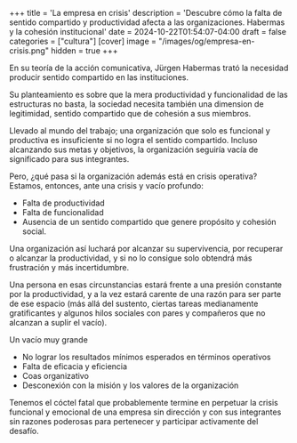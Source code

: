 +++
title = 'La empresa en crisis'
description = 'Descubre cómo la falta de sentido compartido y productividad afecta a las organizaciones. Habermas y la cohesión institucional'
date = 2024-10-22T01:54:07-04:00
draft = false
categories = ["cultura"]
[cover]
image = "/images/og/empresa-en-crisis.png"
hidden = true
+++

En su teoría de la acción comunicativa, Jürgen Habermas trató la necesidad producir sentido compartido en las instituciones.

Su planteamiento es sobre que la mera productividad y funcionalidad de las estructuras no basta, la sociedad necesita también una dimension de legitimidad, sentido compartido que de cohesión a sus miembros.

Llevado al mundo del trabajo; una organización que solo es funcional y productiva es insuficiente si no logra el sentido compartido. Incluso alcanzando sus metas y objetivos, la organización seguiría vacía de significado para sus integrantes.

Pero, ¿qué pasa si la organización además está en crisis operativa? Estamos, entonces, ante una crisis y vacío profundo: 
- Falta de productividad 
- Falta de funcionalidad
- Ausencia de un sentido compartido que genere propósito y cohesión social.

Una organización así luchará por alcanzar su supervivencia, por recuperar o alcanzar la productividad, y si no lo consigue solo obtendrá más frustración y más incertidumbre.

Una persona en esas circunstancias estará frente a una presión constante por la productividad, y a la vez estará carente de una razón para ser parte de ese espacio (más allá del sustento, ciertas tareas medianamente gratificantes y algunos hilos sociales con pares y compañeros que no alcanzan a suplir el vacío).

Un vacío muy grande
- No lograr los resultados mínimos esperados en términos operativos
- Falta de eficacia y eficiencia 
- Coas organizativo
- Desconexión con la misión y los valores de la organización

Tenemos el cóctel fatal que probablemente termine en perpetuar la crisis funcional y emocional de una empresa sin dirección y con sus integrantes sin razones poderosas para pertenecer y participar activamente del desafío.